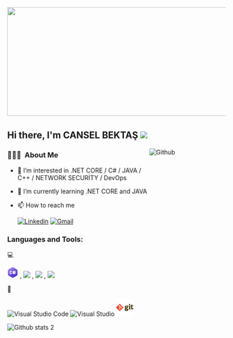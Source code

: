 <img width="520px" height="250" alignitems="center" src="https://media.giphy.com/media/RbDKaczqWovIugyJmW/giphy.gif">


## Hi there, I'm CANSEL BEKTAŞ <img src="https://media.giphy.com/media/hvRJCLFzcasrR4ia7z/giphy.gif" width="25px">
<img width="35%" height="250px" align="right" alt="Github" src="https://media4.giphy.com/media/iIqmM5tTjmpOB9mpbn/giphy.gif" />

### 👨🏻‍💻 &nbsp;About Me
- 👀 I’m interested in .NET CORE / C# / JAVA / C++ / NETWORK SECURİTY / DevOps
- 🌱 I’m currently learning .NET CORE and JAVA 
- 📫 How to reach me 

  [![Linkedin](https://img.shields.io/badge/-LinkedIn-blue?style=flat&logo=Linkedin&logoColor=white)](https://www.linkedin.com/in/canselbektas/)
  [![Gmail](https://img.shields.io/badge/-Gmail-c14438?style=flat&logo=Gmail&logoColor=white)](mailto:cansel.bektas6447@gmail.com)
  
  
### Languages and Tools:

💻 &nbsp;

<img src="https://raw.githubusercontent.com/github/explore/78df643247d429f6cc873026c0622819ad797942/topics/csharp/csharp.png" width="25px"> , <img src="https://upload.wikimedia.org/wikipedia/tr/2/2e/Java_Logo.svg" width="25px">  ,  <img src="https://upload.wikimedia.org/wikipedia/commons/e/ee/.NET_Core_Logo.svg" width="25px">  ,  <img src="https://upload.wikimedia.org/wikipedia/commons/1/18/ISO_C%2B%2B_Logo.svg" width="25px"> 



🔧 &nbsp;

  ![Visual Studio Code](https://img.shields.io/badge/-Visual%20Studio%20Code-333333?style=flat&logo=visual-studio-code&logoColor=007ACC)
  ![Visual Studio](https://img.shields.io/badge/-Visual%20Studio-333333?style=flat&logo=visual-studio&logoColor=643995)
  <img src="https://raw.githubusercontent.com/github/explore/80688e429a7d4ef2fca1e82350fe8e3517d3494d/topics/git/git.png" width="40px">
  
  
  
  
  
  
  
  
  ![Github stats 2](https://github-readme-stats.vercel.app/api?username=bektascansel&show_icons=true&theme=radical)
  
  
<!---
bektascansel/bektascansel is a ✨ special ✨ repository because its `README.md` (this file) appears on your GitHub profile.
You can click the Preview link to take a look at your changes.
--->
